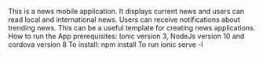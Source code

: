 This is a news mobile application. It displays current news and users can read local and international news. Users can receive notifications about trending news. This can be a useful template for creating news applications.
How to run the App prerequisites: Ionic version 3, NodeJs version 10 and cordova version 8
To install: npm install
To run ionic serve -l


